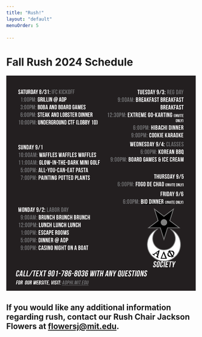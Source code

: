 ```yaml
---
title: "Rush!"
layout: "default"
menuOrder: 5

---
```

<div class="content container">

<h1 class="centeredHeader">Fall Rush 2024 Schedule</h1>

<img src='/docpad/src/static/images/rush_schedules/rush_2024.png'></img>

<h2 class="centeredHeader">If you would like any additional information regarding rush, contact our Rush Chair Jackson Flowers at <a href="mailto:flowersj@mit.edu">flowersj@mit.edu</a>.</h2>
<br />
<br />

</div>
